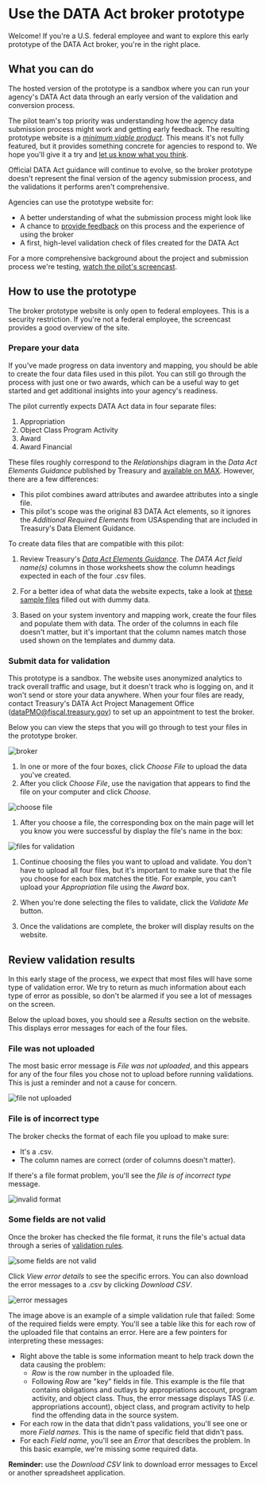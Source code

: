 # Use the DATA Act broker prototype

Welcome! If you're a U.S. federal employee and want to explore this early prototype of the DATA Act broker, you're in the right place.

## What you can do

The hosted version of the prototype is a sandbox where you can run your agency's DATA Act data through an early version of the validation and conversion process.

The pilot team's top priority was understanding how the agency data submission process might work and getting early feedback. The resulting prototype website is a [_minimum viable product_](https://en.wikipedia.org/wiki/Minimum_viable_product "minimum viable product"). This means it's not fully featured, but it provides something concrete for agencies to respond to. We hope you'll give it a try and [let us know what you think](CONTRIBUTING.md "give feedback or ask a question about the DATA Act broker pilot").

Official DATA Act guidance will continue to evolve, so the broker prototype doesn't represent the final version of the agency submission process, and the validations it performs aren't comprehensive.

Agencies can use the prototype website for:
* A better understanding of what the submission process might look like
* A chance to [provide feedback](CONTRIBUTING.md "give feedback or ask a question about the DATA Act broker pilot") on this process and the experience of using the broker
* A first, high-level validation check of files created for the DATA Act

For a more comprehensive background about the project and submission process we're testing, [watch the pilot's screencast](https://github.com/18F/data-act-pilot/blob/master/assets/screencast/data_act_pilot_screencast_sept_2015.avi?raw=true "download screencast").

## How to use the prototype

The broker prototype website is only open to federal employees. This is a security restriction. If you're not a federal employee, the screencast provides a good overview of the site.

### Prepare your data

If you've made progress on data inventory and mapping, you should be able to create the four data files used in this pilot. You can still go through the process with just one or two awards, which can be a useful way to get started and get additional insights into your agency's readiness.

The pilot currently expects DATA Act data in four separate files:

1. Appropriation
2. Object Class Program Activity
3. Award
4. Award Financial

These files roughly correspond to the _Relationships_ diagram in the _Data Act Elements Guidance_ published by Treasury and [available on MAX](https://community.max.gov/display/Management/B%3A+DATA+Act+Elements+Guidance "Data Act Elements Guidance"). However, there are a few differences:
* This pilot combines award attributes and awardee attributes into a single file.
* This pilot's scope was the original 83 DATA Act elements, so it ignores the _Additional Required Elements_ from USAspending that are included in Treasury's Data Element Guidance.

To create data files that are compatible with this pilot:

1. Review Treasury's [_Data Act Elements Guidance_](https://community.max.gov/display/Management/B%3A+DATA+Act+Elements+Guidance "Data Act Elements Guidance"). The _DATA Act field name(s)_ columns in those worksheets show the column headings expected in each of the four .csv files.

2. For a better idea of what data the website expects, take a look at [these sample files](../data/dummy "DATA Act broker dummy data") filled out with dummy data.

3. Based on your system inventory and mapping work, create the four files and populate them with data. The order of the columns in each file doesn't matter, but it's important that the column names match those used shown on the templates and dummy data.

### Submit data for validation

This prototype is a sandbox. The website uses anonymized analytics to track overall traffic and usage, but it doesn't track who is logging on, and it won't send or store your data anywhere. When your four files are ready, contact Treasury's DATA Act Project Management Office (dataPMO@fiscal.treasury.gov) to set up an appointment to test the broker.

Below you can view the steps that you will go through to test your files in the prototype broker.

![broker](images/broker.png "broker")

1. In one or more of the four boxes, click _Choose File_ to upload the data you've created.
1. After you click _Choose File_, use the navigation that appears to find the file on your computer and click _Choose_.

 ![choose file](images/choose-file.png "choose file")

1. After you choose a file, the corresponding box on the main page will let you know you were successful by display the file's name in the box:

 ![files for validation](images/broker-with-files.png "chosen files")

1. Continue choosing the files you want to upload and validate. You don't have to upload all four files, but it's important to make sure that the file you choose for each box matches the title. For example, you can't upload your _Appropriation_ file using the _Award_ box.

1. When you're done selecting the files to validate, click the _Validate Me_ button.

1. Once the validations are complete, the broker will display results on the website.

## Review validation results

In this early stage of the process, we expect that most files will have some type of validation error. We try to return as much information about each type of error as possible, so don't be alarmed if you see a lot of messages on the screen.

Below the upload boxes, you should see a _Results_ section on the website. This displays error messages for each of the four files.

### File was not uploaded

The most basic error message is _File was not uploaded_, and this appears for any of the four files you chose not to upload before running validations. This is just a reminder and not a cause for concern.

![file not uploaded](images/error-file-not-uploaded-small.png "file not uploaded")

### File is of incorrect type

The broker checks the format of each file you upload to make sure:
* It's a .csv.
* The column names are correct (order of columns doesn't matter).

If there's a file format problem, you'll see the _file is of incorrect type_ message.

![invalid format](images/error-invalid-format-small.png "invalid format")

### Some fields are not valid

Once the broker has checked the file format, it runs the file's actual data through a series of [validation rules](VALIDATIONS.md "validation rules").

![some fields are not valid](images/error-fields-not-valid-small.png "some fields are not valid")

Click _View error details_ to see the specific errors. You can also download the error messages to a .csv by clicking _Download CSV_.

![error messages](images/error-messages.png "broker error messages")

The image above is an example of a simple validation rule that failed: Some of the required fields were empty. You'll see a table like this for each row of the uploaded file that contains an error. Here are a few pointers for interpreting these messages:

* Right above the table is some information meant to help track down the data causing the problem:
    * _Row_ is the row number in the uploaded file.
    * Following _Row_ are "key" fields in file. This example is the file that contains obligations and outlays by appropriations account, program activity, and object class. Thus, the error message displays TAS (_i.e._ appropriations account), object class, and program activity to help find the offending data in the source system.
* For each row in the data that didn't pass validations, you'll see one or more _Field names_. This is the name of specific field that didn't pass.
* For each _Field name_, you'll see an _Error_ that describes the problem. In this basic example, we're missing some required data.

**Reminder:** use the _Download CSV_ link to download error messages to Excel or another spreadsheet application.
